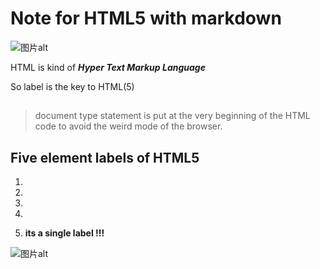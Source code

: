 # Note for HTML5 with markdown

![图片alt](/Users/jolin/Desktop/螢幕截圖%202023-09-27%2020.39.27.png "图片title")

HTML is kind of ***Hyper Text Markup Language***

So label is the key to HTML(5)

## <!Doctype html>

> document type statement is put at the very beginning of the HTML code to avoid the weird mode of the browser. 

## Five element labels of HTML5

1. <html> </html>

2. <head> </head>

3. <body></body>

4. <title></title>

5. <meta> **its a single label !!!**

![图片alt](/Users/jolin/Desktop/html基本骨架示意.png "图片title")
